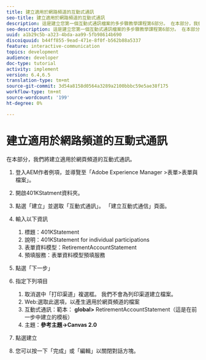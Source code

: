 ```yaml
---
title: 建立適用於網路頻道的互動式通訊
seo-title: 建立適用於網路頻道的互動式通訊
description: 這是建立您第一個互動式通訊檔案的多步驟教學課程第6部分。 在本部分，我們將建立適用於網頁頻道的互動式通訊。
seo-description: 這是建立您第一個互動式通訊檔案的多步驟教學課程第6部分。 在本部分，我們將建立適用於網頁頻道的互動式通訊。
uuid: a1b29c5b-a323-4bda-aa99-5fb98614b690
discoiquuid: b44ff855-9ead-471e-8f0f-b562b88a5337
feature: interactive-communication
topics: development
audience: developer
doc-type: tutorial
activity: implement
version: 6.4,6.5
translation-type: tm+mt
source-git-commit: 3d54a8158d0564a3289a2100bbbc59e5ae38f175
workflow-type: tm+mt
source-wordcount: '199'
ht-degree: 0%

---
```



# 建立適用於網路頻道的互動式通訊

在本部分，我們將建立適用於網頁頻道的互動式通訊。

1. 登入AEM作者例項，並導覽至「Adobe Experience Manager >表單>表單與檔案」。
1. 開啟401KStatment資料夾。
1. 點選「建立」並選取「互動式通訊」。 「建立互動式通信」頁面。
1. 輸入以下資訊

   1. 標題：401KStatement
   1. 說明：401KStatement for individual participations
   1. 表單資料模型：RetirementAccountStatement
   1. 預填服務：表單資料模型預填服務

1. 點選「下一步」
1. 指定下列項目

   1. 取消選中「打印渠道」複選框。 我們不會為列印渠道建立檔案。
   1. Web:選取此選項，以產生適用於網頁頻道的檔案
   1. 互動式通訊：範本： **global>** RetirementAccountStatement（這是在前一步中建立的模板）
   1. 主題：**參考主題->Canvas 2.0**

1. 點選建立
1. 您可以按一下「完成」或「編輯」以關閉對話方塊。

